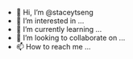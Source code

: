 - 👋 Hi, I’m @staceytseng
- 👀 I’m interested in ...
- 🌱 I’m currently learning ...
- 💞️ I’m looking to collaborate on ...
- 📫 How to reach me ...

<!---
staceytseng/staceytseng is a ✨ special ✨ repository because its `README.md` (this file) appears on your GitHub profile.
You can click the Preview link to take a look at your changes.
--->
